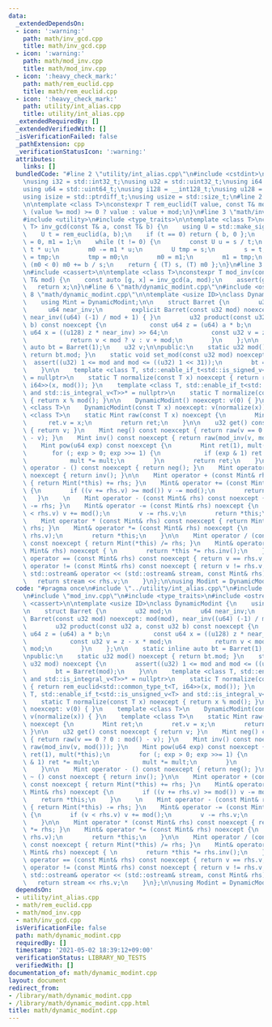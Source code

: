 ```yaml
---
data:
  _extendedDependsOn:
  - icon: ':warning:'
    path: math/inv_gcd.cpp
    title: math/inv_gcd.cpp
  - icon: ':warning:'
    path: math/mod_inv.cpp
    title: math/mod_inv.cpp
  - icon: ':heavy_check_mark:'
    path: math/rem_euclid.cpp
    title: math/rem_euclid.cpp
  - icon: ':heavy_check_mark:'
    path: utility/int_alias.cpp
    title: utility/int_alias.cpp
  _extendedRequiredBy: []
  _extendedVerifiedWith: []
  _isVerificationFailed: false
  _pathExtension: cpp
  _verificationStatusIcon: ':warning:'
  attributes:
    links: []
  bundledCode: "#line 2 \"utility/int_alias.cpp\"\n#include <cstdint>\n#include <cstddef>\n\
    \nusing i32 = std::int32_t;\nusing u32 = std::uint32_t;\nusing i64 = std::int64_t;\n\
    using u64 = std::uint64_t;\nusing i128 = __int128_t;\nusing u128 = __uint128_t;\n\
    using isize = std::ptrdiff_t;\nusing usize = std::size_t;\n#line 2 \"math/rem_euclid.cpp\"\
    \n\ntemplate <class T>\nconstexpr T rem_euclid(T value, const T& mod) {\n    return\
    \ (value %= mod) >= 0 ? value : value + mod;\n}\n#line 3 \"math/inv_gcd.cpp\"\n\
    #include <utility>\n#include <type_traits>\n\ntemplate <class T>\nconstexpr std::pair<T,\
    \ T> inv_gcd(const T& a, const T& b) {\n    using U = std::make_signed_t<T>;\n\
    \    U t = rem_euclid(a, b);\n    if (t == 0) return { b, 0 };\n    U s = b, m0\
    \ = 0, m1 = 1;\n    while (t != 0) {\n        const U u = s / t;\n        s -=\
    \ t * u;\n        m0 -= m1 * u;\n        U tmp = s;\n        s = t;\n        t\
    \ = tmp;\n        tmp = m0;\n        m0 = m1;\n        m1 = tmp;\n    }\n    if\
    \ (m0 < 0) m0 += b / s;\n    return { (T) s, (T) m0 };\n}\n#line 3 \"math/mod_inv.cpp\"\
    \n#include <cassert>\n\ntemplate <class T>\nconstexpr T mod_inv(const T& a, const\
    \ T& mod) {\n    const auto [g, x] = inv_gcd(a, mod);\n    assert(g == 1);\n \
    \   return x;\n}\n#line 6 \"math/dynamic_modint.cpp\"\n#include <ostream>\n#line\
    \ 8 \"math/dynamic_modint.cpp\"\n\ntemplate <usize ID>\nclass DynamicModint {\n\
    \    using Mint = DynamicModint;\n\n    struct Barret {\n        u32 mod;\n  \
    \      u64 near_inv;\n        explicit Barret(const u32 mod) noexcept: mod(mod),\
    \ near_inv((u64) (-1) / mod + 1) { }\n        u32 product(const u32 a, const u32\
    \ b) const noexcept {\n            const u64 z = (u64) a * b;\n            const\
    \ u64 x = ((u128) z * near_inv) >> 64;\n            const u32 v = z - x * mod;\n\
    \            return v < mod ? v : v + mod;\n        }\n    };\n\n    static inline\
    \ auto bt = Barret(1);\n    u32 v;\n\npublic:\n    static u32 mod() noexcept {\
    \ return bt.mod; }\n    static void set_mod(const u32 mod) noexcept {\n      \
    \  assert((u32) 1 <= mod and mod <= ((u32) 1 << 31));\n        bt = Barret(mod);\n\
    \    }\n\n    template <class T, std::enable_if_t<std::is_signed_v<T> and std::is_integral_v<T>>*\
    \ = nullptr>\n    static T normalize(const T x) noexcept { return rem_euclid<std::common_type_t<T,\
    \ i64>>(x, mod()); }\n    template <class T, std::enable_if_t<std::is_unsigned_v<T>\
    \ and std::is_integral_v<T>>* = nullptr>\n    static T normalize(const T x) noexcept\
    \ { return x % mod(); }\n\n    DynamicModint() noexcept: v(0) { }\n    template\
    \ <class T>\n    DynamicModint(const T x) noexcept: v(normalize(x)) { }\n    template\
    \ <class T>\n    static Mint raw(const T x) noexcept {\n        Mint ret;\n  \
    \      ret.v = x;\n        return ret;\n    }\n\n    u32 get() const noexcept\
    \ { return v; }\n    Mint neg() const noexcept { return raw(v == 0 ? 0 : mod()\
    \ - v); }\n    Mint inv() const noexcept { return raw(mod_inv(v, mod())); }\n\
    \    Mint pow(u64 exp) const noexcept {\n        Mint ret(1), mult(*this);\n \
    \       for (; exp > 0; exp >>= 1) {\n            if (exp & 1) ret *= mult;\n\
    \            mult *= mult;\n        }\n        return ret;\n    }\n\n    Mint\
    \ operator - () const noexcept { return neg(); }\n    Mint operator ~ () const\
    \ noexcept { return inv(); }\n\n    Mint operator + (const Mint& rhs) const noexcept\
    \ { return Mint(*this) += rhs; }\n    Mint& operator += (const Mint& rhs) noexcept\
    \ {\n        if ((v += rhs.v) >= mod()) v -= mod();\n        return *this;\n \
    \   }\n    \n    Mint operator - (const Mint& rhs) const noexcept { return Mint(*this)\
    \ -= rhs; }\n    Mint& operator -= (const Mint& rhs) noexcept {\n        if (v\
    \ < rhs.v) v += mod();\n        v -= rhs.v;\n        return *this;\n    }\n\n\
    \    Mint operator * (const Mint& rhs) const noexcept { return Mint(*this) *=\
    \ rhs; }\n    Mint& operator *= (const Mint& rhs) noexcept {\n        v = bt.product(v,\
    \ rhs.v);\n        return *this;\n    }\n\n    Mint operator / (const Mint& rhs)\
    \ const noexcept { return Mint(*this) /= rhs; }\n    Mint& operator /= (const\
    \ Mint& rhs) noexcept { \n        return *this *= rhs.inv();\n    }\n\n    bool\
    \ operator == (const Mint& rhs) const noexcept { return v == rhs.v; }\n    bool\
    \ operator != (const Mint& rhs) const noexcept { return v != rhs.v; }\n    friend\
    \ std::ostream& operator << (std::ostream& stream, const Mint& rhs) { \n     \
    \   return stream << rhs.v;\n    }\n};\n\nusing Modint = DynamicModint<__COUNTER__>;\n"
  code: "#pragma once\n#include \"../utility/int_alias.cpp\"\n#include \"rem_euclid.cpp\"\
    \n#include \"mod_inv.cpp\"\n#include <type_traits>\n#include <ostream>\n#include\
    \ <cassert>\n\ntemplate <usize ID>\nclass DynamicModint {\n    using Mint = DynamicModint;\n\
    \n    struct Barret {\n        u32 mod;\n        u64 near_inv;\n        explicit\
    \ Barret(const u32 mod) noexcept: mod(mod), near_inv((u64) (-1) / mod + 1) { }\n\
    \        u32 product(const u32 a, const u32 b) const noexcept {\n            const\
    \ u64 z = (u64) a * b;\n            const u64 x = ((u128) z * near_inv) >> 64;\n\
    \            const u32 v = z - x * mod;\n            return v < mod ? v : v +\
    \ mod;\n        }\n    };\n\n    static inline auto bt = Barret(1);\n    u32 v;\n\
    \npublic:\n    static u32 mod() noexcept { return bt.mod; }\n    static void set_mod(const\
    \ u32 mod) noexcept {\n        assert((u32) 1 <= mod and mod <= ((u32) 1 << 31));\n\
    \        bt = Barret(mod);\n    }\n\n    template <class T, std::enable_if_t<std::is_signed_v<T>\
    \ and std::is_integral_v<T>>* = nullptr>\n    static T normalize(const T x) noexcept\
    \ { return rem_euclid<std::common_type_t<T, i64>>(x, mod()); }\n    template <class\
    \ T, std::enable_if_t<std::is_unsigned_v<T> and std::is_integral_v<T>>* = nullptr>\n\
    \    static T normalize(const T x) noexcept { return x % mod(); }\n\n    DynamicModint()\
    \ noexcept: v(0) { }\n    template <class T>\n    DynamicModint(const T x) noexcept:\
    \ v(normalize(x)) { }\n    template <class T>\n    static Mint raw(const T x)\
    \ noexcept {\n        Mint ret;\n        ret.v = x;\n        return ret;\n   \
    \ }\n\n    u32 get() const noexcept { return v; }\n    Mint neg() const noexcept\
    \ { return raw(v == 0 ? 0 : mod() - v); }\n    Mint inv() const noexcept { return\
    \ raw(mod_inv(v, mod())); }\n    Mint pow(u64 exp) const noexcept {\n        Mint\
    \ ret(1), mult(*this);\n        for (; exp > 0; exp >>= 1) {\n            if (exp\
    \ & 1) ret *= mult;\n            mult *= mult;\n        }\n        return ret;\n\
    \    }\n\n    Mint operator - () const noexcept { return neg(); }\n    Mint operator\
    \ ~ () const noexcept { return inv(); }\n\n    Mint operator + (const Mint& rhs)\
    \ const noexcept { return Mint(*this) += rhs; }\n    Mint& operator += (const\
    \ Mint& rhs) noexcept {\n        if ((v += rhs.v) >= mod()) v -= mod();\n    \
    \    return *this;\n    }\n    \n    Mint operator - (const Mint& rhs) const noexcept\
    \ { return Mint(*this) -= rhs; }\n    Mint& operator -= (const Mint& rhs) noexcept\
    \ {\n        if (v < rhs.v) v += mod();\n        v -= rhs.v;\n        return *this;\n\
    \    }\n\n    Mint operator * (const Mint& rhs) const noexcept { return Mint(*this)\
    \ *= rhs; }\n    Mint& operator *= (const Mint& rhs) noexcept {\n        v = bt.product(v,\
    \ rhs.v);\n        return *this;\n    }\n\n    Mint operator / (const Mint& rhs)\
    \ const noexcept { return Mint(*this) /= rhs; }\n    Mint& operator /= (const\
    \ Mint& rhs) noexcept { \n        return *this *= rhs.inv();\n    }\n\n    bool\
    \ operator == (const Mint& rhs) const noexcept { return v == rhs.v; }\n    bool\
    \ operator != (const Mint& rhs) const noexcept { return v != rhs.v; }\n    friend\
    \ std::ostream& operator << (std::ostream& stream, const Mint& rhs) { \n     \
    \   return stream << rhs.v;\n    }\n};\n\nusing Modint = DynamicModint<__COUNTER__>;\n"
  dependsOn:
  - utility/int_alias.cpp
  - math/rem_euclid.cpp
  - math/mod_inv.cpp
  - math/inv_gcd.cpp
  isVerificationFile: false
  path: math/dynamic_modint.cpp
  requiredBy: []
  timestamp: '2021-05-02 18:39:12+09:00'
  verificationStatus: LIBRARY_NO_TESTS
  verifiedWith: []
documentation_of: math/dynamic_modint.cpp
layout: document
redirect_from:
- /library/math/dynamic_modint.cpp
- /library/math/dynamic_modint.cpp.html
title: math/dynamic_modint.cpp
---
```

